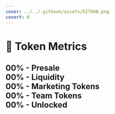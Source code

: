 ```yaml
---
cover: ../../.gitbook/assets/GITHUB.png
coverY: 0
---
```


# 🧿 Token Metrics

00% - Presale\
00% - Liquidity\
00% - Marketing Tokens\
00% - Team Tokens\
00% - Unlocked&#x20;
--------------------
